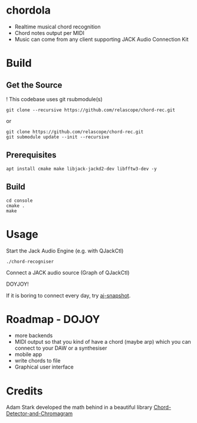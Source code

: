 # chordola

- Realtime musical chord recognition
- Chord notes output per MIDI
- Music can come from any client supporting JACK Audio Connection Kit


Build
=====
Get the Source
--------------
! This codebase uses git rsubmodule(s)

    git clone --recursive https://github.com/relascope/chord-rec.git

or

    git clone https://github.com/relascope/chord-rec.git
    git submodule update --init --recursive


Prerequisites
-------------
    apt install cmake make libjack-jackd2-dev libfftw3-dev -y

Build
-----

    cd console
    cmake .
    make

Usage
=====
Start the Jack Audio Engine (e.g. with QJackCtl)

    ./chord-recogniser

Connect a JACK audio source (Graph of QJackCtl)

DOYJOY!

If it is boring to connect every day, try [aj-snapshot](https://sourceforge.net/projects/aj-snapshot/).

# Roadmap - DOJOY

- more backends
- MIDI output so that you kind of have a chord (maybe arp) which you can connect to your DAW or a synthesiser 
- mobile app
- write chords to file
- Graphical user interface

# Credits

Adam Stark developed the math behind in a beautiful library [Chord-Detector-and-Chromagram](https://github.com/adamstark/Chord-Detector-and-Chromagram)

